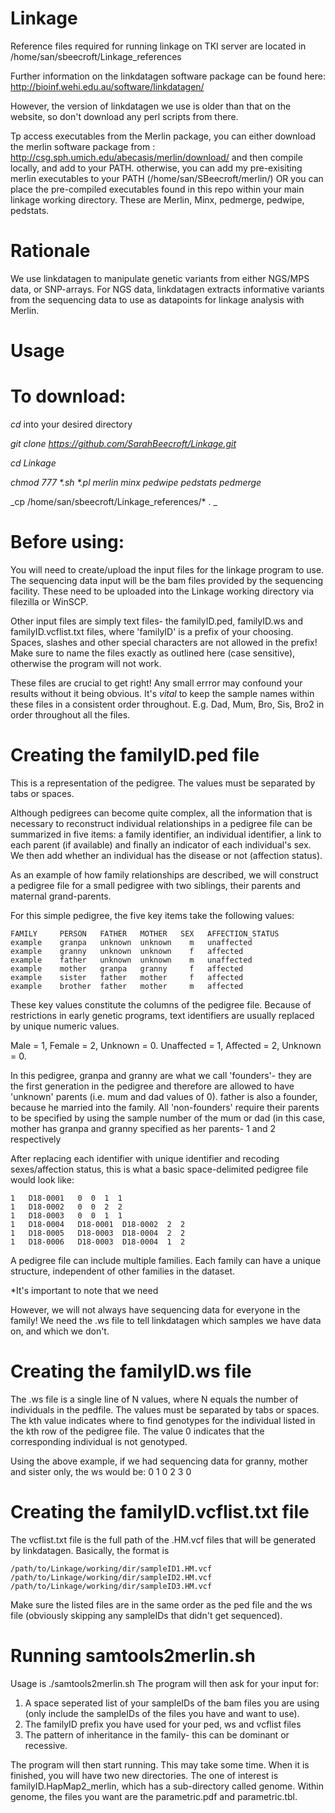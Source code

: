 # Linkage

Reference files required for running linkage on TKI server are located in /home/san/sbeecroft/Linkage_references

Further information on the linkdatagen software package can be found here: 
http://bioinf.wehi.edu.au/software/linkdatagen/

However, the version of linkdatagen we use is older than that on the website, so don't download any perl scripts from there.

Tp access executables from the Merlin package, you can either download the merlin software package from :
http://csg.sph.umich.edu/abecasis/merlin/download/ and then compile locally, and add to your PATH. otherwise, you can add my pre-exisiting merlin executables to your PATH (/home/san/SBeecroft/merlin/) OR you can place the pre-compiled executables found in this repo within your main linkage working directory. These are Merlin, Minx, pedmerge, pedwipe, pedstats. 

# Rationale
We use linkdatagen to manipulate genetic variants from either NGS/MPS data, or SNP-arrays. For NGS data, linkdatagen extracts informative variants from the sequencing data to use as datapoints for linkage analysis with Merlin.

# Usage
# To download:

_cd_ into your desired directory

_git clone https://github.com/SarahBeecroft/Linkage.git_

_cd Linkage_

_chmod 777 *.sh *.pl merlin minx pedwipe pedstats pedmerge_

_cp /home/san/sbeecroft/Linkage_references/* . _

# Before using:
You will need to create/upload the input files for the linkage program to use. The sequencing data input will be the bam files provided by the sequencing facility. These need to be uploaded into the Linkage working directory via filezilla or WinSCP. 

Other input files are simply text files- the familyID.ped, familyID.ws and familyID.vcflist.txt files, where 'familyID' is a prefix of your choosing. Spaces, slashes and other special characters are not allowed in the prefix! Make sure to name the files exactly as outlined here (case sensitive), otherwise the program will not work.  

These files are crucial to get right! Any small errror may confound your results without it being obvious. It's *vital* to keep the sample names within these files in a consistent order throughout. E.g. Dad, Mum, Bro, Sis, Bro2 in order throughout all the files. 

# Creating the familyID.ped file
This is a representation of the pedigree. The values must be separated by tabs or spaces.

Although pedigrees can become quite complex, all the information that is necessary to reconstruct individual relationships in a pedigree file can be summarized in five items: a family identifier, an individual identifier, a link to each parent (if available) and finally an indicator of each individual's sex. We then add whether an individual has the disease or not (affection status). 

As an example of how family relationships are described, we will construct a pedigree file for a small pedigree with two siblings, their parents and maternal grand-parents.

For this simple pedigree, the five key items take the following values:

```
FAMILY     PERSON   FATHER   MOTHER   SEX   AFFECTION_STATUS
example    granpa   unknown  unknown    m   unaffected
example    granny   unknown  unknown    f   affected
example    father   unknown  unknown    m   unaffected
example    mother   granpa   granny     f   affected
example    sister   father   mother     f   affected
example    brother  father   mother     m   affected
```

These key values constitute the columns of the pedigree file. Because of restrictions in early genetic programs, text identifiers are usually replaced by unique numeric values. 

Male = 1, Female = 2, Unknown = 0. Unaffected = 1, Affected = 2, Unknown = 0. 

In this pedigree, granpa and granny are what we call 'founders'- they are the first generation in the pedigree and therefore are allowed to have 'unknown' parents (i.e. mum and dad values of 0). father is also a founder, because he married into the family. All 'non-founders' require their parents to be specified by using the sample number of the mum or dad (in this case, mother has granpa and granny specified as her parents- 1 and 2 respectively

After replacing each identifier with unique identifier and recoding sexes/affection status, this is what a basic space-delimited pedigree file would look like:

```
1   D18-0001   0  0  1  1
1   D18-0002   0  0  2  2
1   D18-0003   0  0  1  1
1   D18-0004   D18-0001  D18-0002  2  2
1   D18-0005   D18-0003  D18-0004  2  2
1   D18-0006   D18-0003  D18-0004  1  2
```

A pedigree file can include multiple families. Each family can have a unique structure, independent of other families in the dataset. 

*It's important to note that we need 

However, we will not always have sequencing data for everyone in the family! We need the .ws file to tell linkdatagen which samples we have data on, and which we don't. 

# Creating the familyID.ws file
The .ws file is a single line of N values, where N equals the number of individuals in the pedfile. The values must be separated by tabs or spaces. The kth value indicates where to find genotypes for the individual listed in the kth row of the pedigree file. The value  0 indicates that the corresponding individual is not genotyped. 

Using the above example, if we had sequencing data for granny, mother and sister only, the ws would be:
0 1 0 2 3 0

# Creating the familyID.vcflist.txt file
The vcflist.txt file is the full path of the .HM.vcf files that will be generated by linkdatagen. Basically, the format is 

```
/path/to/Linkage/working/dir/sampleID1.HM.vcf
/path/to/Linkage/working/dir/sampleID2.HM.vcf
/path/to/Linkage/working/dir/sampleID3.HM.vcf
```

Make sure the listed files are in the same order as the ped file and the ws file (obviously skipping any sampleIDs that didn't get sequenced). 

# Running samtools2merlin.sh
Usage is ./samtools2merlin.sh
The program will then ask for your input for:
1. A space seperated list of your sampleIDs of the bam files you are using (only include the sampleIDs of the files you have and want to use). 
2. The familyID prefix you have used for your ped, ws and vcflist files
3. The pattern of inheritance in the family- this can be dominant or recessive. 

The program will then start running. This may take some time. When it is finished, you will have two new directories. The one of interest is familyID.HapMap2_merlin, which has a sub-directory called genome. Within genome, the files you want are the parametric.pdf and parametric.tbl. 

